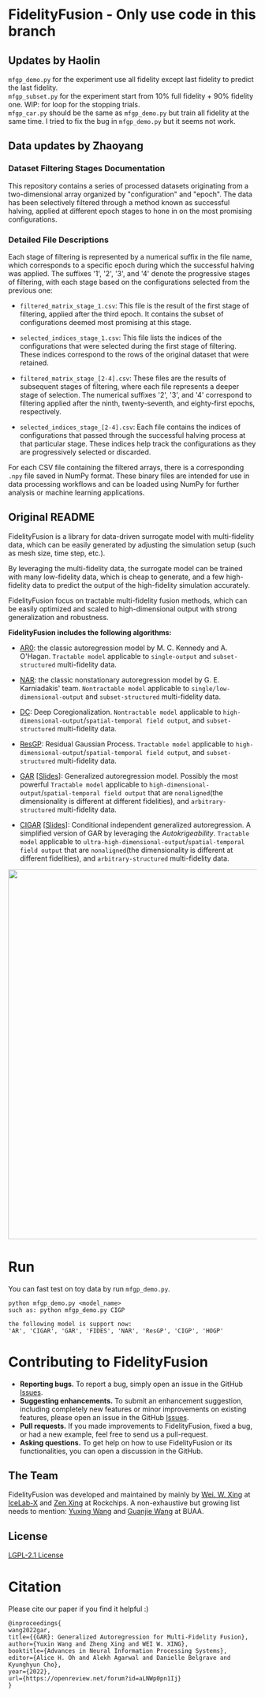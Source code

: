 # FidelityFusion - Only use code in this branch


## Updates by Haolin
`mfgp_demo.py` for the experiment use all fidelity except last fidelity to predict the last fidelity.  
`mfgp_subset.py` for the experiment start from 10% full fidelity + 90% fidelity one. WIP: for loop for the stopping trials.  
`mfgp_car.py` should be the same as `mfgp_demo.py` but train all fidelity at the same time. I tried to fix the bug in `mfgp_demo.py` but it seems not work.

## Data updates by Zhaoyang
### Dataset Filtering Stages Documentation

This repository contains a series of processed datasets originating from a two-dimensional array organized by "configuration" and "epoch". The data has been selectively filtered through a method known as successful halving, applied at different epoch stages to hone in on the most promising configurations.

### Detailed File Descriptions

Each stage of filtering is represented by a numerical suffix in the file name, which corresponds to a specific epoch during which the successful halving was applied. The suffixes '1', '2', '3', and '4' denote the progressive stages of filtering, with each stage based on the configurations selected from the previous one:

- `filtered_matrix_stage_1.csv`: This file is the result of the first stage of filtering, applied after the third epoch. It contains the subset of configurations deemed most promising at this stage.

- `selected_indices_stage_1.csv`: This file lists the indices of the configurations that were selected during the first stage of filtering. These indices correspond to the rows of the original dataset that were retained.

- `filtered_matrix_stage_[2-4].csv`: These files are the results of subsequent stages of filtering, where each file represents a deeper stage of selection. The numerical suffixes '2', '3', and '4' correspond to filtering applied after the ninth, twenty-seventh, and eighty-first epochs, respectively.

- `selected_indices_stage_[2-4].csv`: Each file contains the indices of configurations that passed through the successful halving process at that particular stage. These indices help track the configurations as they are progressively selected or discarded.

For each CSV file containing the filtered arrays, there is a corresponding `.npy` file saved in NumPy format. These binary files are intended for use in data processing workflows and can be loaded using NumPy for further analysis or machine learning applications.

## Original README
FidelityFusion is a library for data-driven surrogate model with multi-fidelity data, which can be easily generated by adjusting the simulation setup (such as mesh size, time step, etc.).

By leveraging the multi-fidelity data, the surrogate model can be trained with many low-fidelity data, which is cheap to generate, and a few high-fidelity data to predict the output of the high-fidelity simulation accurately.

FidelityFusion focus on tractable multi-fidelity fusion methods, which can be easily optimized and scaled to high-dimensional output with strong generalization and robustness.

<!-- In many scientific research and engineering applications where repeated simulations of complex systems are conducted, a surrogate is commonly adopted to quickly estimate the whole system. To reduce the expensive cost of generating training examples, it has become a promising approach to combine the results of low-fidelity (fast but inaccurate) and high-fidelity (slow but accurate) simulations. Despite the fast developments of multi-fidelity fusion techniques, most existing methods require particular data structures and do not scale well to high-dimensional output. To resolve these issues, we generalize the classic autoregression (AR), which is wildly used due to its simplicity, robustness, accuracy, and tractability, and propose generalized autoregression (GAR) using tensor formulation and latent features. GAR can deal with arbitrary dimensional outputs and arbitrary multi- fidelity data structure to satisfy the demand of multi-fidelity fusion for complex problems; it admits a fully tractable likelihood and posterior requiring no approxi- mate inference and scales well to high-dimensional problems. Furthermore, we prove the autokrigeability theorem based on GAR in the multi-fidelity case and develop CIGAR, a simplified GAR with the exact predictive mean accuracy with computation reduction by a factor of $ d^3 $ , where $ d $  is the dimensionality of the output. The empirical assessment includes many canonical PDEs and real scientific examples and demonstrates that the proposed method consistently outperforms the SOTA methods with a large margin (up to 6x improvement in RMSE) with only a couple high-fidelity training samples. -->

**FidelityFusion includes the following algorithms:**
- [AR0](https://www.jstor.org/stable/2673557): the classic autoregression  model by M. C. Kennedy and A. O'Hagan. `Tractable model` applicable to `single-output` and `subset-structured` multi-fidelity data.

- [NAR](https://royalsocietypublishing.org/doi/10.1098/rspa.2016.0751): the classic nonstationary autoregression model by G. E. Karniadakis' team. 
`Nontractable model` applicable to `single/low-dimensional-output` and `subset-structured` multi-fidelity data.

- [DC](https://www.sciencedirect.com/science/article/pii/S0021999120307580): Deep Coregionalization. `Nontractable model` applicable to `high-dimensional-output`/`spatial-temporal field output`, and `subset-structured` multi-fidelity data.

- [ResGP](https://www.sciencedirect.com/science/article/pii/S0307904X21001724): Residual Gaussian Process. `Tractable model` applicable to `high-dimensional-output`/`spatial-temporal field output`, and `subset-structured` multi-fidelity data.

- [GAR](https://openreview.net/forum?id=aLNWp0pn1Ij) [[Slides](https://nips.cc/media/neurips-2022/Slides/55046_uubcAyK.pdf)]: Generalized autoregression model. Possibly the most powerful `Tractable model` applicable to `high-dimensional-output`/`spatial-temporal field output` that are `nonaligned`(the dimensionality is different at different fidelities), and `arbitrary-structured` multi-fidelity data.

- [CIGAR](https://openreview.net/forum?id=aLNWp0pn1Ij) [[Slides](https://nips.cc/media/neurips-2022/Slides/55046_uubcAyK.pdf)]: 
Conditional independent generalized autoregression.
A simplified version of GAR by leveraging the *Autokrigeability*. `Tractable model` applicable to `ultra-high-dimensional-output`/`spatial-temporal field output` that are `nonaligned`(the dimensionality is different at different fidelities), and `arbitrary-structured` multi-fidelity data.





<!-- ![](./figures/FF.png)  -->
<!-- <img src="./figures/FF.png" width="100" height="100"> -->
<!-- <img src="./figures/FF.png" width="600" position="center"> -->
<!-- <p align="center"> -->
  <!-- <img width="460" height="300" src="./figures/FF.png"> -->
<!-- </p> -->
<p align="center">
  <img src="./figures/FF.png" width="750">
</p>

 <!-- less high-fidelity data, which is expensive to generate. The surrogate model can be used to predict the output of the high-fidelity simulation. -->
 <!-- It is developed based on the [GAR](https://openreview.net/forum?id=aLNWp0pn1Ij) method, which is a generalized autoregression model for multi-fidelity fusion. FidelityFusion is designed to be easy to use and easy to extend. It is built on top of [PyTorch](https://pytorch.org/) and [GPyTorch](https://gpytorch.ai/), and is intended to enable fast and flexible experimentation with multi-fidelity fusion models. FidelityFusion is developed by [IceLab-X](https://imshibo.com) and [W. W. Xing](http://wxing.me) at [Beihang University](https://ev.buaa.edu.cn/), and [Mike Kirby](https://www.cs.utah.edu/~kirby/) and [Shandian Zhe](https://www.cs.utah.edu/~zhe/) at [University of Utah](https://www.utah.edu/). -->


 <!-- scientific machine learning and physics-informed learning.  -->

<!-- by [Zen Xing](https://imshibo.com), [W. W. Xing](http://wxing.me),  -->
<!-- [Mike Kirby](https://www.cs.utah.edu/~kirby/) and [Shandian Zhe](https://www.cs.utah.edu/~zhe/) -->




<!-- # Datasets
Here we put the toydata as a sample to run demos. But you can also use the other dataset we mentioned in the papers. Like Burger’s, Poisson’s, Heat equations, Topology Optimization and Plasmonic nanoparticle arrays.
```
mffusion/
├── data/
│     └── sample/
│           └──...
``` -->

# Run
You can fast test on toy data by run `mfgp_demo.py`.
```
python mfgp_demo.py <model_name>
such as: python mfgp_demo.py CIGP

the following model is support now:
'AR', 'CIGAR', 'GAR', 'FIDES', 'NAR', 'ResGP', 'CIGP', 'HOGP'
```
<!-- For training samples num increased from 4 to 32, the testing errors are ploted in the following graph. The generated graph will be sotred in `mffusion/graph`. -->

<!-- <p align = "center">
    <br>
    <img src="mffusion/graphs/2023-06-26/subset/rmse/toy_data_subset.png" width="300" />
    <br>
<p> -->


# Contributing to FidelityFusion 
- **Reporting bugs.** To report a bug, simply open an issue in the GitHub [Issues](https://github.com/IceLab-X/FidelityFusion/issues).
- **Suggesting enhancements.** To submit an enhancement suggestion, including completely new features or minor improvements on existing features, please open an issue in the GitHub [Issues](https://github.com/IceLab-X/FidelityFusion/issues).
- **Pull requests.** If you made improvements to FidelityFusion, fixed a bug, or had a new example, feel free to send us a pull-request.
- **Asking questions.** To get help on how to use FidelityFusion or its functionalities, you can open a discussion in the GitHub.
<!-- - **Answering questions.** If you know the answer to any question in the [Discussions](https://github.com/lululxvi/deepxde/discussions), you are welcomed to answer. -->
<!-- - **Asking questions.** To contact us, never hesitate to send an email to `wayne.xingle@gmail.com`. -->

<!-- # Getting Involved
Feel free to submit Github issues or pull requests. Welcome to contribute to our project! -->

## The Team
FidelityFusion was developed and maintained by mainly by  [Wei. W. Xing](http://wxing.me) at [IceLab-X](https://icelab-x.github.io) and [Zen Xing](https://github.com/zen-xingle) at Rockchips.
A non-exhaustive but growing list needs to mention: [Yuxing Wang]() and [Guanjie Wang]() at BUAA.

<!-- DeepXDE was developed by [Lu Lu](https://lu.seas.upenn.edu) under the supervision of Prof. [George Karniadakis](https://www.brown.edu/research/projects/crunch/george-karniadakis) at [Brown University](https://www.brown.edu) from the summer of 2018 to 2020, supported by [PhILMs](https://www.pnnl.gov/computing/philms). DeepXDE was originally self-hosted in Subversion at Brown University, under the name SciCoNet (Scientific Computing Neural Networks). On Feb 7, 2019, SciCoNet was moved from Subversion to GitHub, renamed to DeepXDE.

DeepXDE is currently maintained by [Lu Lu](https://lu.seas.upenn.edu) at [University of Pennsylvania](https://www.upenn.edu) with major contributions coming from several talented individuals in various forms and means. A non-exhaustive but growing list needs to mention: [Zongren Zou](https://github.com/ZongrenZou), [Zhongyi Jiang](https://github.com/Jerry-Jzy), [Shunyuan Mao](https://github.com/smao-astro), [Paul Escapil-Inchauspé](https://github.com/pescap). -->

## License
[LGPL-2.1 License](https://github.com/lululxvi/deepxde/blob/master/LICENSE)

# Citation
Please cite our paper if you find it helpful :) 

```
@inproceedings{
wang2022gar,
title={{GAR}: Generalized Autoregression for Multi-Fidelity Fusion},
author={Yuxin Wang and Zheng Xing and WEI W. XING},
booktitle={Advances in Neural Information Processing Systems},
editor={Alice H. Oh and Alekh Agarwal and Danielle Belgrave and Kyunghyun Cho},
year={2022},
url={https://openreview.net/forum?id=aLNWp0pn1Ij}
}

```